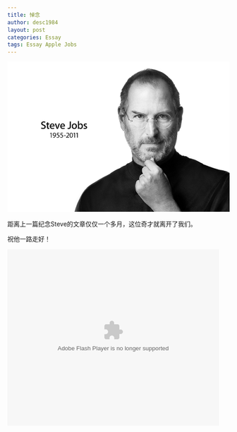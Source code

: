 ```yaml
---
title: 悼念
author: desc1984
layout: post
categories: Essay
tags: Essay Apple Jobs
---
```


![jobs](/assets/2011-10-06-mourning-jobs.png)

<!-- more -->

距离上一篇纪念Steve的文章仅仅一个多月，这位奇才就离开了我们。

祝他一路走好！

<embed src="http://player.youku.com/player.php/sid/XMzEwMjY1NjA0/v.swf" allowFullScreen="true" quality="high" width="480" height="400" align="middle" allowScriptAccess="always" type="application/x-shockwave-flash"></embed>
